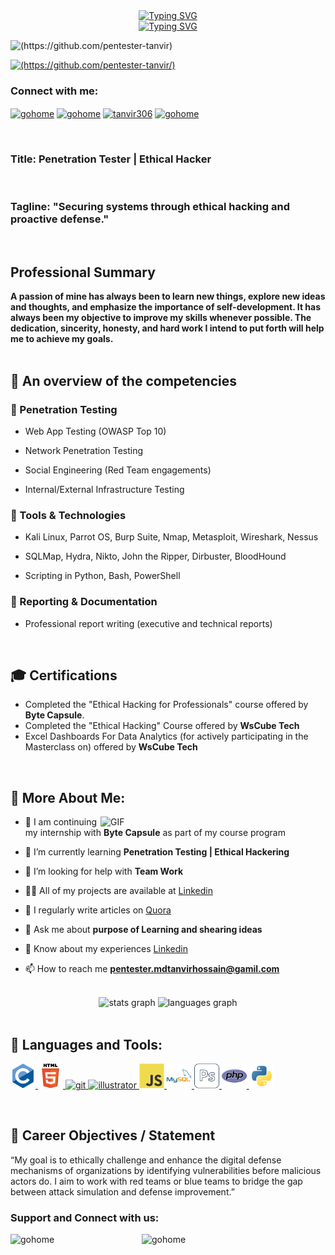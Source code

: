 <div align="center"> <a href="https://git.io/typing-svg"><img src="https://readme-typing-svg.demolab.com?font=Oswald&weight=700&size=24&duration=1000&pause=1000&color=00F724&repeat=false&width=410&lines=Hey+%F0%9F%91%8B%2C+This+is+MD+TANVIR+HOSSAIN" alt="Typing SVG" /></a>
</div>
<div align="center"> <a href="https://git.io/typing-svg"><img src="https://readme-typing-svg.demolab.com?font=Oswald&weight=500&size=20&pause=1000&center=true&vCenter=true&width=440&lines=%22Change+yourself%2C+Destiny+will+change+itself%22;Always+learning+new+things" alt="Typing SVG" /></a>
</div>
<p align="left"> <img src="https://komarev.com/ghpvc/?username=pentester-tanvir&label=Profile%20views&color=0e75b6&style=flat" alt="(https://github.com/pentester-tanvir)" /> </p>

<p align="left"> <a href="https://github.com/pentester-tanvir/github-profile-trophy"><img src="https://github-profile-trophy.vercel.app/?username=pentester-tanvir" alt="(https://github.com/pentester-tanvir/)" /></a> </p>

 <h3 align="left">Connect with me:</h3>
<p align="left">
<a href="https://twitter.com/gohome" target="blank"><img align="center" src="https://raw.githubusercontent.com/rahuldkjain/github-profile-readme-generator/master/src/images/icons/Social/twitter.svg" alt="gohome" height="30" width="40" /></a>
<a href="https://linkedin.com/in/contact-md-tanvir-hossain" target="blank"><img align="center" src="https://raw.githubusercontent.com/rahuldkjain/github-profile-readme-generator/master/src/images/icons/Social/linked-in-alt.svg" alt="gohome" height="30" width="40" /></a>
<a href="https://fb.com/tanvir306" target="blank"><img align="center" src="https://raw.githubusercontent.com/rahuldkjain/github-profile-readme-generator/master/src/images/icons/Social/facebook.svg" alt="tanvir306" height="30" width="40" /></a>
<a href="https://www.youtube.com/c/gohome" target="blank"><img align="center" src="https://raw.githubusercontent.com/rahuldkjain/github-profile-readme-generator/master/src/images/icons/Social/youtube.svg" alt="gohome" height="30" width="40" /></a>
</p>
<br>

<h3>Title: Penetration Tester | Ethical Hacker</h3>
<br>

<h3>Tagline: "Securing systems through ethical hacking and proactive defense."</h3>
<br>

<h2>Professional Summary</h2>
<b>A passion of mine has always been to learn new things, explore new ideas and thoughts, and emphasize the importance of self-development. It has always been my objective to improve my skills whenever possible. The dedication, sincerity, honesty, and hard work I intend to put forth will help me to achieve my goals.
</b>
<br/>
<br/>

<h2 align="left">🧠 An overview of the competencies</h2>
<h3>🔐 Penetration Testing</h3>

- Web App Testing (OWASP Top 10)

- Network Penetration Testing
 
- Social Engineering (Red Team engagements)
  
- Internal/External Infrastructure Testing

<h3>🧰 Tools & Technologies</h3>

- Kali Linux, Parrot OS, Burp Suite, Nmap, Metasploit, Wireshark, Nessus

- SQLMap, Hydra, Nikto, John the Ripper, Dirbuster, BloodHound

- Scripting in Python, Bash, PowerShell 

<h3>📄 Reporting & Documentation</h3>

- Professional report writing (executive and technical reports)
<br>

<h2>🎓 Certifications</h2>

- Completed the "Ethical Hacking for Professionals" course offered by **Byte Capsule**.
- Completed the "Ethical Hacking" Course offered by **WsCube Tech**
- Excel Dashboards For Data Analytics (for actively participating in the Masterclass on) offered by **WsCube Tech**
<br>
  
<h2>🧐 More About Me:</h2>
 <img align="right" alt="GIF" src="https://raw.githubusercontent.com/rahul-jha98/rahul-jha98/main/techstack.gif" width="360px"/>
 
- 🔭 I am continuing my internship with
     **Byte Capsule** as part of my course program

- 🌱 I’m currently learning **Penetration Testing | Ethical Hackering**

- 🤝 I’m looking for help with **Team Work**

- 👨‍💻 All of my projects are available at [Linkedin](Linkedin)

- 📝 I regularly write articles on [Quora](Quora)

- 💬 Ask me about **purpose of Learning and shearing ideas**

- 📄 Know about my experiences [Linkedin](linkedin)

- 📫 How to reach me **pentester.mdtanvirhossain@gamil.com**

<br>

<div align="center">
  <img src="https://github-readme-stats.vercel.app/api?username=MDTANVIRHOSSAIN&hide_title=false&hide_rank=false&show_icons=true&include_all_commits=true&count_private=true&disable_animations=false&theme=dracula&locale=en&hide_border=false" height="150" alt="stats graph"  />
  <img src="https://github-readme-stats.vercel.app/api/top-langs?username=MDTANVIRHOSSAIN&locale=en&hide_title=false&layout=compact&card_width=320&langs_count=5&theme=dracula&hide_border=false" height="150" alt="languages graph"  />
</div>

<br>


<h2 align="left">🔨 Languages and Tools:</h2>
<p align="left"> <a href="https://www.cprogramming.com/" target="_blank" rel="noreferrer"> <img src="https://raw.githubusercontent.com/devicons/devicon/master/icons/c/c-original.svg" alt="c" width="40" height="40"/> </a> <a href="https://www.w3.org/html/" target="_blank" rel="noreferrer"> <img src="https://raw.githubusercontent.com/devicons/devicon/master/icons/html5/html5-original-wordmark.svg" alt="html5" width="40" height="40"/> </a> <a href="https://git-scm.com/" target="_blank" rel="noreferrer"> <img src="https://www.vectorlogo.zone/logos/git-scm/git-scm-icon.svg" alt="git" width="40" height="40"/> </a> <a href="https://www.adobe.com/in/products/illustrator.html" target="_blank" rel="noreferrer"> <img src="https://www.vectorlogo.zone/logos/adobe_illustrator/adobe_illustrator-icon.svg" alt="illustrator" width="40" height="40"/> </a> <a href="https://developer.mozilla.org/en-US/docs/Web/JavaScript" target="_blank" rel="noreferrer"> <img src="https://raw.githubusercontent.com/devicons/devicon/master/icons/javascript/javascript-original.svg" alt="javascript" width="40" height="40"/> </a> <a href="https://www.mysql.com/" target="_blank" rel="noreferrer"> <img src="https://raw.githubusercontent.com/devicons/devicon/master/icons/mysql/mysql-original-wordmark.svg" alt="mysql" width="40" height="40"/> </a> <a href="https://www.photoshop.com/en" target="_blank" rel="noreferrer"> <img src="https://raw.githubusercontent.com/devicons/devicon/master/icons/photoshop/photoshop-line.svg" alt="photoshop" width="40" height="40"/> </a> <a href="https://www.php.net" target="_blank" rel="noreferrer"> <img src="https://raw.githubusercontent.com/devicons/devicon/master/icons/php/php-original.svg" alt="php" width="40" height="40"/> </a> <a href="https://www.python.org" target="_blank" rel="noreferrer"> <img src="https://raw.githubusercontent.com/devicons/devicon/master/icons/python/python-original.svg" alt="python" width="40" height="40"/> </a> </p>
<br>

<h2>🧭 Career Objectives / Statement</h2>
“My goal is to ethically challenge and enhance the digital defense mechanisms of organizations by identifying vulnerabilities before malicious actors do. I aim to work with red teams or blue teams to bridge the gap between attack simulation and defense improvement.”

<br>

<h3 align="left">Support and Connect with us:</h3>
<p><a href="https://www.buymeacoffee.com/gohome"> <img align="left" src="https://cdn.buymeacoffee.com/buttons/v2/default-yellow.png" height="50" width="210" alt="gohome" /></a><a href="https://ko-fi.com/gohome"> <img align="left" src="https://cdn.ko-fi.com/cdn/kofi3.png?v=3" height="50" width="210" alt="gohome" /></a></p><br><br>

